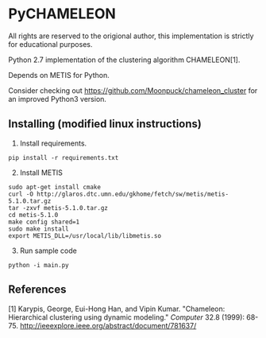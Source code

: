 # PyCHAMELEON

All rights are reserved to the origional author, this implementation is strictly for educational purposes.   

Python 2.7 implementation of the clustering algorithm CHAMELEON[1].

Depends on METIS for Python.

Consider checking out https://github.com/Moonpuck/chameleon_cluster for an improved Python3 version.

## Installing (modified linux instructions)

1. Install requirements.

```
pip install -r requirements.txt
```

2. Install METIS

```
sudo apt-get install cmake
curl -O http://glaros.dtc.umn.edu/gkhome/fetch/sw/metis/metis-5.1.0.tar.gz
tar -zxvf metis-5.1.0.tar.gz
cd metis-5.1.0
make config shared=1
sudo make install
export METIS_DLL=/usr/local/lib/libmetis.so
```

3. Run sample code

```
python -i main.py
```



## References

[1] Karypis, George, Eui-Hong Han, and Vipin Kumar. "Chameleon: Hierarchical clustering using dynamic modeling." *Computer* 32.8 (1999): 68-75.
http://ieeexplore.ieee.org/abstract/document/781637/
